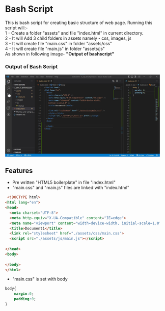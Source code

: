 
# Bash Script 

This is bash script for creating basic structure of web page.
Running this script will:- \
1 - Create a folder "assets" and file "index.html" in current directory.\
2 - It will Add 3 child folders in assets namely - css, images, js\
3 - It will create file "main.css" in folder "assets/css"\
4 - It will create file "main.js" in folder "assets/js"\
As shown in following image- **"Output of bashscript"**

### Output of Bash Script

![App Screenshot](https://raw.githubusercontent.com/std447/custom_bash_Script/main/bash_script.jpg?text=App+Screenshot+Here)


## Features


- Pre written "HTML5 boilerplate" in file "index.html"
- "main.css" and "main.js" files are linked with "index.html"

```html
 <!DOCTYPE html>
<html lang="en">
<head>
  <meta charset="UTF-8">
  <meta http-equiv="X-UA-Compatible" content="IE=edge">
  <meta name="viewport" content="width=device-width, initial-scale=1.0">
  <title>Document1</title>
  <link rel="stylesheet" href="./assets/css/main.css">
  <script src="./assets/js/main.js"></script>
 
</head>
<body>

</body>
</html>
```


- "main.css" is set with body
```css
body{
    margin:0;
    padding:0;
}
```

